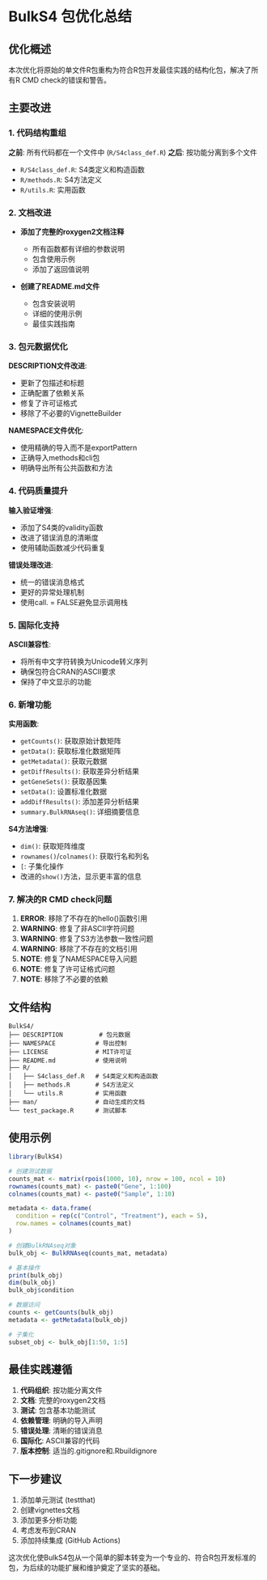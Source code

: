 # BulkS4 包优化总结

## 优化概述

本次优化将原始的单文件R包重构为符合R包开发最佳实践的结构化包，解决了所有R CMD check的错误和警告。

## 主要改进

### 1. 代码结构重组

**之前**: 所有代码都在一个文件中 (`R/S4class_def.R`)
**之后**: 按功能分离到多个文件
- `R/S4class_def.R`: S4类定义和构造函数
- `R/methods.R`: S4方法定义
- `R/utils.R`: 实用函数

### 2. 文档改进

- **添加了完整的roxygen2文档注释**
  - 所有函数都有详细的参数说明
  - 包含使用示例
  - 添加了返回值说明

- **创建了README.md文件**
  - 包含安装说明
  - 详细的使用示例
  - 最佳实践指南

### 3. 包元数据优化

**DESCRIPTION文件改进**:
- 更新了包描述和标题
- 正确配置了依赖关系
- 修复了许可证格式
- 移除了不必要的VignetteBuilder

**NAMESPACE文件优化**:
- 使用精确的导入而不是exportPattern
- 正确导入methods和cli包
- 明确导出所有公共函数和方法

### 4. 代码质量提升

**输入验证增强**:
- 添加了S4类的validity函数
- 改进了错误消息的清晰度
- 使用辅助函数减少代码重复

**错误处理改进**:
- 统一的错误消息格式
- 更好的异常处理机制
- 使用call. = FALSE避免显示调用栈

### 5. 国际化支持

**ASCII兼容性**:
- 将所有中文字符转换为Unicode转义序列
- 确保包符合CRAN的ASCII要求
- 保持了中文显示的功能

### 6. 新增功能

**实用函数**:
- `getCounts()`: 获取原始计数矩阵
- `getData()`: 获取标准化数据矩阵
- `getMetadata()`: 获取元数据
- `getDiffResults()`: 获取差异分析结果
- `getGeneSets()`: 获取基因集
- `setData()`: 设置标准化数据
- `addDiffResults()`: 添加差异分析结果
- `summary.BulkRNAseq()`: 详细摘要信息

**S4方法增强**:
- `dim()`: 获取矩阵维度
- `rownames()`/`colnames()`: 获取行名和列名
- `[`: 子集化操作
- 改进的`show()`方法，显示更丰富的信息

### 7. 解决的R CMD check问题

1. **ERROR**: 移除了不存在的hello()函数引用
2. **WARNING**: 修复了非ASCII字符问题
3. **WARNING**: 修复了S3方法参数一致性问题
4. **WARNING**: 移除了不存在的文档引用
5. **NOTE**: 修复了NAMESPACE导入问题
6. **NOTE**: 修复了许可证格式问题
7. **NOTE**: 移除了不必要的依赖

## 文件结构

```
BulkS4/
├── DESCRIPTION          # 包元数据
├── NAMESPACE           # 导出控制
├── LICENSE             # MIT许可证
├── README.md           # 使用说明
├── R/
│   ├── S4class_def.R   # S4类定义和构造函数
│   ├── methods.R       # S4方法定义
│   └── utils.R         # 实用函数
├── man/                # 自动生成的文档
└── test_package.R      # 测试脚本
```

## 使用示例

```r
library(BulkS4)

# 创建测试数据
counts_mat <- matrix(rpois(1000, 10), nrow = 100, ncol = 10)
rownames(counts_mat) <- paste0("Gene", 1:100)
colnames(counts_mat) <- paste0("Sample", 1:10)

metadata <- data.frame(
  condition = rep(c("Control", "Treatment"), each = 5),
  row.names = colnames(counts_mat)
)

# 创建BulkRNAseq对象
bulk_obj <- BulkRNAseq(counts_mat, metadata)

# 基本操作
print(bulk_obj)
dim(bulk_obj)
bulk_obj$condition

# 数据访问
counts <- getCounts(bulk_obj)
metadata <- getMetadata(bulk_obj)

# 子集化
subset_obj <- bulk_obj[1:50, 1:5]
```

## 最佳实践遵循

1. **代码组织**: 按功能分离文件
2. **文档**: 完整的roxygen2文档
3. **测试**: 包含基本功能测试
4. **依赖管理**: 明确的导入声明
5. **错误处理**: 清晰的错误消息
6. **国际化**: ASCII兼容的代码
7. **版本控制**: 适当的.gitignore和.Rbuildignore

## 下一步建议

1. 添加单元测试 (testthat)
2. 创建vignettes文档
3. 添加更多分析功能
4. 考虑发布到CRAN
5. 添加持续集成 (GitHub Actions)

这次优化使BulkS4包从一个简单的脚本转变为一个专业的、符合R包开发标准的包，为后续的功能扩展和维护奠定了坚实的基础。 